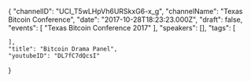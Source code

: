 {
    "channelID": "UCI_T5wLHpVh6URSkxG6-x_g",
    "channelName": "Texas Bitcoin Conference",
    "date": "2017-10-28T18:23:23.000Z",
    "draft": false,
    "events": [
        "Texas Bitcoin Conference 2017"
    ],
    "speakers": [],
    "tags": [

    ],
    "title": "Bitcoin Drama Panel",
    "youtubeID": "DL7fC7dQcsI"
}
